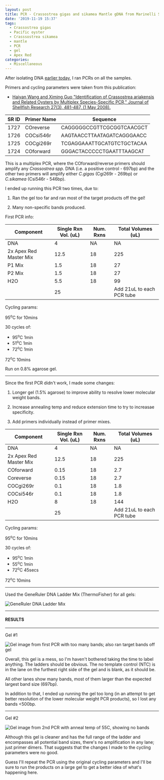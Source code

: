 ```yaml
---
layout: post
title: PCR - Crassostrea gigas and sikamea Mantle gDNA from Marinelli Shellfish Company
date: '2019-11-19 15:37'
tags:
  - Crassostrea gigas
  - Pacific oyster
  - Crasssostrea sikamea
  - mantle
  - PCR
  - gel
  - Apex Red
categories:
  - Miscellaneous
---
```

After isolating DNA [earlier today](https://robertslab.github.io/sams-notebook/2019/11/19/DNA-Isolation-and-Quantification-Crassostrea-gigas-and-Crassostrea-sikamea-Mantle-Tissue-from-Marinelli-Shellfish-Company.html), I ran PCRs on all the samples.

Primers and cycling parameters were taken from this publication:

- [Haiyan Wang and Ximing Guo "Identification of Crassostrea ariakensis and Related Oysters by Multiplex Species-Specific PCR," Journal of Shellfish Research 27(3), 481-487, (1 May 2008).](https://www.researchgate.net/profile/Ximing_Guo/publication/259643859_Identification_of_Crassostrea_ariakensis_and_related_oysters_by_multiplex_species-specific_PCR/links/55c79eb708aeb9756746e35e/Identification-of-Crassostrea-ariakensis-and-related-oysters-by-multiplex-species-specific-PCR.pdf)

| SR ID | Primer Name | Sequence                   |
|-------|-------------|----------------------------|
| 1727  | COreverse   | CAGGGGGCCGTTCGCGGTCAACGCT  |
| 1726  | COCsi546r   | AAGTAACCTTAATAGATCAGGGAACC |
| 1725  | COCgi269r   | TCGAGGAAATTGCATGTCTGCTACAA |
| 1724  | COforward   | GGGACTACCCCCTGAATTTAAGCAT  |

This is a multiplex PCR, where the COforward/reverse primers should amplify any _Crassostrea spp._ DNA (i.e. a positive control - 697bp) and the other two primers will amplify either _C.gigas_ (Cgi269r - 269bp) or _C.sikamea_ (Csi546r - 546bp).


I ended up running this PCR two times, due to:

1. Ran the gel too far and ran most of the target products off the gel!

2. Many non-specific bands produced.

First PCR info:

| Component              | Single Rxn Vol. (uL) | Num. Rxns | Total Volumes (uL)        |
|------------------------|----------------------|-----------|---------------------------|
| DNA                    | 4                    | NA        | NA                        |
| 2x Apex Red Master Mix | 12.5                 | 18        | 225                       |
| P1 Mix                 | 1.5                  | 18        | 27                        |
| P2 Mix                 | 1.5                  | 18        | 27                        |
| H2O                    | 5.5                  | 18        | 99                        |
|                        | 25                   |           | Add 21uL to each PCR tube |


Cycling params:

95<sup>o</sup>C for 10mins

30 cycles of:

- 95<sup>o</sup>C 1min
- 51<sup>o</sup>C 1min
- 72<sup>o</sup>C 1min

72<sup>o</sup>C 10mins

Run on 0.8% agarose gel.

---

Since the first PCR didn't work, I made some changes:

1. Longer gel (1.5% agarose) to improve ability to resolve lower molecular weight bands.

2. Increase annealing temp and reduce extension time to try to increasae specificity.

3. Add primers individually instead of primer mixes.

| Component              | Single Rxn Vol. (uL) | Num. Rxns | Total Volumes (uL)        |
|------------------------|----------------------|-----------|---------------------------|
| DNA                    | 4                    | NA        | NA                        |
| 2x Apex Red Master Mix | 12.5                 | 18        | 225                       |
| COforward              | 0.15                 | 18        | 2.7                       |
| Coreverse              | 0.15                 | 18        | 2.7                       |
| COCgi269r              | 0.1                  | 18        | 1.8                       |
| COCsi546r              | 0.1                  | 18        | 1.8                       |
| H2O                    | 8                    | 18        | 144                       |
|                        | 25                   |           | Add 21uL to each PCR tube |

Cycling params:

95<sup>o</sup>C for 10mins

30 cycles of:

- 95<sup>o</sup>C 1min
- 55<sup>o</sup>C 1min
- 72<sup>o</sup>C 45secs

72<sup>o</sup>C 10mins

---

Used the GeneRuler DNA Ladder Mix (ThermoFisher) for all gels:

![GeneRuler DNA Ladder Mix](https://github.com/RobertsLab/resources/blob/master/protocols/Commercial_Protocols/ThermoFisher_OgeneRuler_DNA_Ladder_Mix_F100439.jpg?raw=true)

---

#### RESULTS


---

Gel #1

![Gel image from first PCR with too many bands; also ran target bands off gel](https://github.com/RobertsLab/sams-notebook/blob/master/images/20191119_gel_Cgigas_vs_Csikamea-01.jpg?raw=true)

Overall, this gel is a mess, so I'm haven't bothered taking the time to label anything. The ladders should be obvious. The no template control (NTC) is in the lane on the furthest right side of the gel and is blank, as it should be.

All other lanes show many bands, most of them larger than the expected largest band size (697bp).

In addition to that, I ended up running the gel too long (in an attempt to get better resolution of the lower molecular weight PCR products), so I lost any bands <500bp.

---

Gel #2

![Gel image from 2nd PCR with anneal temp of 55C, showing no bands](https://github.com/RobertsLab/sams-notebook/blob/master/images/20191119_gel_Cgigas_vs_Csikamea-02.jpg?raw=true)

Although this gel is cleaner and has the full range of the ladder and encompasses all potential band sizes, there's no amplification in any lane; just primer dimers. That suggests that the changes I made to the cycling parameters were no good.

Guess I'll repeat the PCR using the original cycling parameters and I'll be sure to run the products on a large gel to get a better idea of what's happening here.

